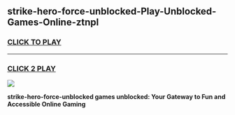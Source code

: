
## strike-hero-force-unblocked-Play-Unblocked-Games-Online-ztnpl
<h3>
<a href="https://premium76.site?title=strike-hero-force-unblocked&ref=25A">CLICK TO PLAY</a></h3>
<hr>

<h3>
<a href="https://premium76.site?title=strike-hero-force-unblocked&ref=25A">CLICK 2 PLAY</a>
  
</h3>

<a href="https://premium76.site?title=strike-hero-force-unblocked&ref=25A"><img src="https://clearcache.store/games.png"></a>


**strike-hero-force-unblocked games unblocked: Your Gateway to Fun and Accessible Online Gaming**
